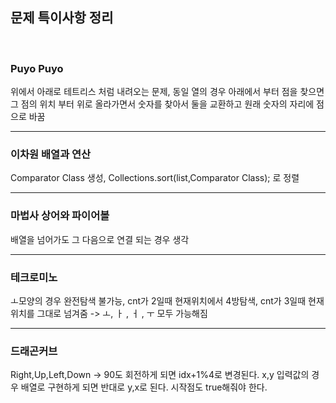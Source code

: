 ## 문제 특이사항 정리

</br>

### Puyo Puyo

위에서 아래로 테트리스 처럼 내려오는 문제, 동일 열의 경우 아래에서 부터 점을 찾으면 그 점의 위치 부터 위로 올라가면서 숫자를 찾아서 둘을 교환하고 원래 숫자의 자리에 점으로 바꿈

---

### 이차원 배열과 연산

Comparator Class 생성, Collections.sort(list,Comparator Class);
로 정렬

---

### 마법사 상어와 파이어볼

배열을 넘어가도 그 다음으로 연결 되는 경우 생각 

---

### 테크로미노

ㅗ모양의 경우 완전탐색 불가능, cnt가 2일때 현재위치에서 4방탐색, cnt가 3일때 현재 위치를 그대로 넘겨줌 -> ㅗ, ㅏ , ㅓ , ㅜ 모두 가능해짐


---

### 드래곤커브
Right,Up,Left,Down -> 90도 회전하게 되면 idx+1%4로 변경된다.
x,y 입력값의 경우 배열로 구현하게 되면 반대로 y,x로 된다.
시작점도 true해줘야 한다.
